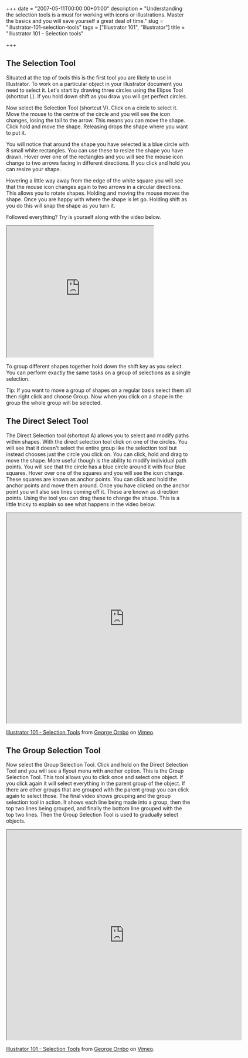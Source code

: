 +++
date = "2007-05-11T00:00:00+01:00"
description = "Understanding the selection tools is a must for working with icons or illustrations. Master the basics and you will save yourself a great deal of time."
slug = "illustrator-101-selection-tools"
tags = ["Illustrator 101", "Illustrator"]
title = "Illustrator 101 - Selection tools"

+++

## The Selection Tool

Situated at the top of tools this is the first tool you are likely to use in Illustrator. To work on a particular object in your illustrator document you need to select it. Let's start by drawing three circles using the Elipse Tool (shortcut L). If you hold down shift as you draw you will get perfect circles.

Now select the Selection Tool (shortcut V). Click on a circle to select it. Move the mouse to the centre of the circle and you will see the icon changes, losing the tail to the arrow. This means you can move the shape. Click hold and move the shape. Releasing drops the shape where you want to put it. 

You will notice that around the shape you have selected is a blue circle with 8 small white rectangles. You can use these to resize the shape you have drawn. Hover over one of the rectangles and you will see the mouse icon change to two arrows facing in different directions. If you click and hold you can resize your shape.

Hovering a little way away from the edge of the white square you will see that the mouse icon changes again to two arrows in a circular directions. This allows you to rotate shapes. Holding and moving the mouse moves the shape. Once you are happy with where the shape is let go. Holding shift as you do this will snap the shape as you turn it.

Followed everything? Try is yourself along with the video below.

<iframe src="https://player.vimeo.com/video/33020856?title=0&amp;byline=0&amp;portrait=0" width="400" height="357" allowFullScreen></iframe>

To group different shapes together hold down the shift key as you select. You can perform exactly the same tasks on a group of selections as a single selection. 

Tip: If you want to move a group of shapes on a regular basis select them all then right click and choose Group. Now when you click on a shape in the group the whole group will be selected.

## The Direct Select Tool

The Direct Selection tool (shortcut A) allows you to select and modify paths within shapes. With the direct selection tool click on one of the circles. You will see that it doesn't select the entire group like the selection tool but instead chooses just the circle you click on. You can click, hold and drag to move the shape. More useful though is the ability to modify individual path points. You will see that the circle has a blue circle around it with four blue squares. Hover over one of the squares and you will see the icon change. These squares are known as anchor points. You can click and hold the anchor points and move them around. Once you have clicked on the anchor point you will also see lines coming off it. These are known as direction points. Using the tool you can drag these to change the shape. This is a little tricky to explain so see what happens in the video below.

<iframe src="https://player.vimeo.com/video/32934298?title=0&amp;byline=0&amp;portrait=0" width="640" height="571" allowFullScreen></iframe>

<a href="https://vimeo.com/32934298">Illustrator 101 - Selection Tools</a> from <a href="https://vimeo.com/shapeshed">George Ornbo</a> on <a href="https://vimeo.com">Vimeo</a>.

## The Group Selection Tool

Now select the Group Selection Tool. Click and hold on the Direct Selection Tool and you will see a flyout menu with another option. This is the Group Selection Tool. This tool allows you to click once and select one object. If you click again it will select everything in the parent group of the object. If there are other groups that are grouped with the parent group you can click again to select those. The final video shows grouping and the group selection tool in action. It shows each line being made into a group, then the top two lines being grouped, and finally the bottom line grouped with the top two lines. Then the Group Selection Tool is used to gradually select objects.

<iframe src="https://player.vimeo.com/video/32934355?title=0&amp;byline=0&amp;portrait=0" width="640" height="571" allowFullScreen></iframe>

<a href="https://vimeo.com/32934355">Illustrator 101 - Selection Tools</a> from <a href="https://vimeo.com/shapeshed">George Ornbo</a> on <a href="https://vimeo.com">Vimeo</a>.
